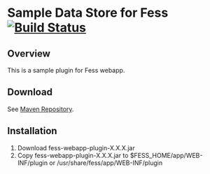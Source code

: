 Sample Data Store for Fess [![Build Status](https://travis-ci.org/codelibs/fess-webapp-plugin.svg?branch=master)](https://travis-ci.org/codelibs/fess-webapp-plugin)
==========================

## Overview

This is a sample plugin for Fess webapp.

## Download

See [Maven Repository](http://central.maven.org/maven2/org/codelibs/fess/fess-webapp-plugin/).

## Installation

1. Download fess-webapp-plugin-X.X.X.jar
2. Copy fess-webapp-plugin-X.X.X.jar to $FESS\_HOME/app/WEB-INF/plugin or /usr/share/fess/app/WEB-INF/plugin

